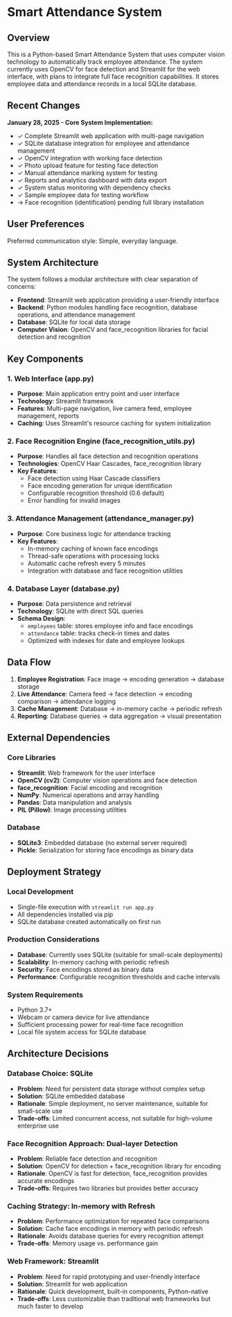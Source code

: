 # Smart Attendance System

## Overview

This is a Python-based Smart Attendance System that uses computer vision technology to automatically track employee attendance. The system currently uses OpenCV for face detection and Streamlit for the web interface, with plans to integrate full face recognition capabilities. It stores employee data and attendance records in a local SQLite database.

## Recent Changes

**January 28, 2025 - Core System Implementation:**
- ✓ Complete Streamlit web application with multi-page navigation
- ✓ SQLite database integration for employee and attendance management  
- ✓ OpenCV integration with working face detection
- ✓ Photo upload feature for testing face detection
- ✓ Manual attendance marking system for testing
- ✓ Reports and analytics dashboard with data export
- ✓ System status monitoring with dependency checks
- ✓ Sample employee data for testing workflow
- → Face recognition (identification) pending full library installation

## User Preferences

Preferred communication style: Simple, everyday language.

## System Architecture

The system follows a modular architecture with clear separation of concerns:

- **Frontend**: Streamlit web application providing a user-friendly interface
- **Backend**: Python modules handling face recognition, database operations, and attendance management
- **Database**: SQLite for local data storage
- **Computer Vision**: OpenCV and face_recognition libraries for facial detection and recognition

## Key Components

### 1. Web Interface (app.py)
- **Purpose**: Main application entry point and user interface
- **Technology**: Streamlit framework
- **Features**: Multi-page navigation, live camera feed, employee management, reports
- **Caching**: Uses Streamlit's resource caching for system initialization

### 2. Face Recognition Engine (face_recognition_utils.py)
- **Purpose**: Handles all face detection and recognition operations
- **Technologies**: OpenCV Haar Cascades, face_recognition library
- **Key Features**:
  - Face detection using Haar Cascade classifiers
  - Face encoding generation for unique identification
  - Configurable recognition threshold (0.6 default)
  - Error handling for invalid images

### 3. Attendance Management (attendance_manager.py)
- **Purpose**: Core business logic for attendance tracking
- **Key Features**:
  - In-memory caching of known face encodings
  - Thread-safe operations with processing locks
  - Automatic cache refresh every 5 minutes
  - Integration with database and face recognition utilities

### 4. Database Layer (database.py)
- **Purpose**: Data persistence and retrieval
- **Technology**: SQLite with direct SQL queries
- **Schema Design**:
  - `employees` table: stores employee info and face encodings
  - `attendance` table: tracks check-in times and dates
  - Optimized with indexes for date and employee lookups

## Data Flow

1. **Employee Registration**: Face image → encoding generation → database storage
2. **Live Attendance**: Camera feed → face detection → encoding comparison → attendance logging
3. **Cache Management**: Database → in-memory cache → periodic refresh
4. **Reporting**: Database queries → data aggregation → visual presentation

## External Dependencies

### Core Libraries
- **Streamlit**: Web framework for the user interface
- **OpenCV (cv2)**: Computer vision operations and face detection
- **face_recognition**: Facial encoding and recognition
- **NumPy**: Numerical operations and array handling
- **Pandas**: Data manipulation and analysis
- **PIL (Pillow)**: Image processing utilities

### Database
- **SQLite3**: Embedded database (no external server required)
- **Pickle**: Serialization for storing face encodings as binary data

## Deployment Strategy

### Local Development
- Single-file execution with `streamlit run app.py`
- All dependencies installed via pip
- SQLite database created automatically on first run

### Production Considerations
- **Database**: Currently uses SQLite (suitable for small-scale deployments)
- **Scalability**: In-memory caching with periodic refresh
- **Security**: Face encodings stored as binary data
- **Performance**: Configurable recognition thresholds and cache intervals

### System Requirements
- Python 3.7+
- Webcam or camera device for live attendance
- Sufficient processing power for real-time face recognition
- Local file system access for SQLite database

## Architecture Decisions

### Database Choice: SQLite
- **Problem**: Need for persistent data storage without complex setup
- **Solution**: SQLite embedded database
- **Rationale**: Simple deployment, no server maintenance, suitable for small-scale use
- **Trade-offs**: Limited concurrent access, not suitable for high-volume enterprise use

### Face Recognition Approach: Dual-layer Detection
- **Problem**: Reliable face detection and recognition
- **Solution**: OpenCV for detection + face_recognition library for encoding
- **Rationale**: OpenCV is fast for detection, face_recognition provides accurate encodings
- **Trade-offs**: Requires two libraries but provides better accuracy

### Caching Strategy: In-memory with Refresh
- **Problem**: Performance optimization for repeated face comparisons
- **Solution**: Cache face encodings in memory with periodic refresh
- **Rationale**: Avoids database queries for every recognition attempt
- **Trade-offs**: Memory usage vs. performance gain

### Web Framework: Streamlit
- **Problem**: Need for rapid prototyping and user-friendly interface
- **Solution**: Streamlit for web application
- **Rationale**: Quick development, built-in components, Python-native
- **Trade-offs**: Less customizable than traditional web frameworks but much faster to develop